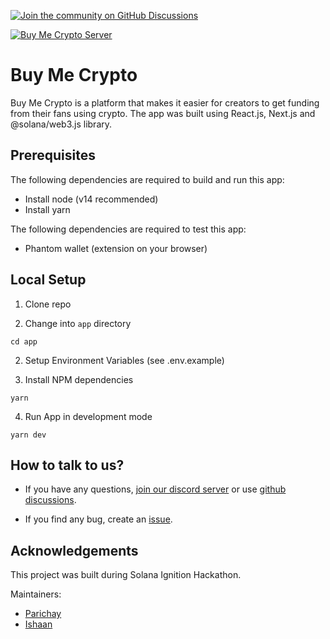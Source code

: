 [![Join the community on GitHub Discussions](https://badgen.net/badge/join%20the%20discussion/on%20github/black?icon=github)](https://github.com/baymac/buy-me-crypto/discussions)

[![Buy Me Crypto Server](https://img.shields.io/discord/898386257435054091.svg?label=Discord&logo=Discord&colorB=7289da&style=for-the-badge)](https://discord.gg/dWXcA2R6Aj)

# Buy Me Crypto

Buy Me Crypto is a platform that makes it easier for creators to get funding from their fans using crypto. The app was built using React.js, Next.js and @solana/web3.js library.

## Prerequisites

The following dependencies are required to build and run this app:

- Install node (v14 recommended)
- Install yarn

The following dependencies are required to test this app:

- Phantom wallet (extension on your browser)

## Local Setup

1. Clone repo

2. Change into `app` directory

```
cd app
```

2. Setup Environment Variables (see .env.example)

3. Install NPM dependencies

```
yarn
```

4. Run App in development mode

```
yarn dev
```

## How to talk to us?

- If you have any questions, [join our discord server](https://discord.gg/dWXcA2R6Aj) or use [github discussions](https://github.com/baymac/buy-me-crypto/discussions).

- If you find any bug, create an [issue](https://github.com/baymac/buy-me-crypto/issues/new).

## Acknowledgements

This project was built during Solana Ignition Hackathon.

Maintainers:

- [Parichay](https://github.com/baymac)
- [Ishaan](https://github.com/IshaanDesai45)
